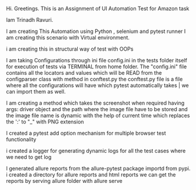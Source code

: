 Hi. Greetings.
This is an Assignment of UI Automation Test for Amazon task

Iam Trinadh Ravuri.

I am creating This Automation using Python , selenium and pytest runner
I am creating this scenario with Virtual environment.

i am creating this in structural way of test with OOPs

I am taking Configurations through ini file config.ini in the tests folder itself for execution of tests via TERMINAL from home folder.
    The "config.ini" file contains all the locators and values
        which will be READ from the configparser class with method in conftest.py
        the conftest.py file is a file where all the configurations will have
        which pytest automatically takes | we can import them as well.

I am creating a method which takes the screenshot when required having args:
        driver object and the path where the image file have to be stored and 
            the image file name is dynamic with the help of current time 
            which replaces the ':' to "_" with PNG extension

I created a pytest add option mechanism for multiple browser test functionality

i created a logger for generating dynamic logs for all the test cases where we need to get log

I generated allure reports from the allure-pytest package importd from pypi.
i created a directory for allure reports and html reports
we can get the reports by serving allure folder with allure serve <path>